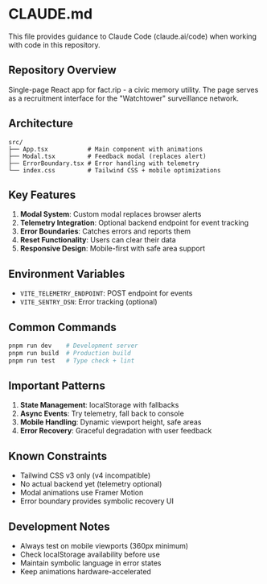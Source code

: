 # CLAUDE.md

This file provides guidance to Claude Code (claude.ai/code) when working with code in this repository.

## Repository Overview

Single-page React app for fact.rip - a civic memory utility. The page serves as a recruitment interface for the "Watchtower" surveillance network.

## Architecture

```
src/
├── App.tsx           # Main component with animations
├── Modal.tsx         # Feedback modal (replaces alert)
├── ErrorBoundary.tsx # Error handling with telemetry
└── index.css         # Tailwind CSS + mobile optimizations
```

## Key Features

1. **Modal System**: Custom modal replaces browser alerts
2. **Telemetry Integration**: Optional backend endpoint for event tracking
3. **Error Boundaries**: Catches errors and reports them
4. **Reset Functionality**: Users can clear their data
5. **Responsive Design**: Mobile-first with safe area support

## Environment Variables

- `VITE_TELEMETRY_ENDPOINT`: POST endpoint for events
- `VITE_SENTRY_DSN`: Error tracking (optional)

## Common Commands

```bash
pnpm run dev    # Development server
pnpm run build  # Production build
pnpm run test   # Type check + lint
```

## Important Patterns

1. **State Management**: localStorage with fallbacks
2. **Async Events**: Try telemetry, fall back to console
3. **Mobile Handling**: Dynamic viewport height, safe areas
4. **Error Recovery**: Graceful degradation with user feedback

## Known Constraints

- Tailwind CSS v3 only (v4 incompatible)
- No actual backend yet (telemetry optional)
- Modal animations use Framer Motion
- Error boundary provides symbolic recovery UI

## Development Notes

- Always test on mobile viewports (360px minimum)
- Check localStorage availability before use
- Maintain symbolic language in error states
- Keep animations hardware-accelerated
